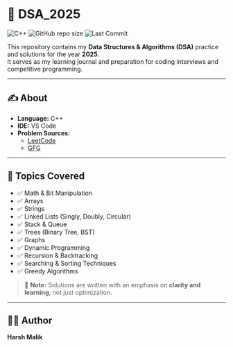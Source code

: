 # 🚀 DSA_2025  

![C++](https://img.shields.io/badge/language-C++-blue?logo=c%2B%2B&logoColor=white)
![GitHub repo size](https://img.shields.io/github/repo-size/lifesoharsh/DSA_2025?color=brightgreen)
![Last Commit](https://img.shields.io/github/last-commit/lifesoharsh/DSA_2025?color=orange)

This repository contains my **Data Structures & Algorithms (DSA)** practice and solutions for the year **2025**.  
It serves as my learning journal and preparation for coding interviews and competitive programming.  

---

## ✍️ About  

- **Language:** C++  
- **IDE:** VS Code   
- **Problem Sources:**  
  - [LeetCode](https://leetcode.com)
  - [GFG](https://geeksforgeeks.org)  

---

## 🧠 Topics Covered  

- ✅ Math & Bit Manipulation  
- ✅ Arrays  
- ✅ Strings  
- ✅ Linked Lists (Singly, Doubly, Circular)  
- ✅ Stack & Queue  
- ✅ Trees (Binary Tree, BST)  
- ✅ Graphs  
- ✅ Dynamic Programming  
- ✅ Recursion & Backtracking  
- ✅ Searching & Sorting Techniques  
- ✅ Greedy Algorithms  

> 📌 **Note:** Solutions are written with an emphasis on **clarity and learning**, not just optimization.  

---

## 🧑‍💻 Author  

**Harsh Malik**  
